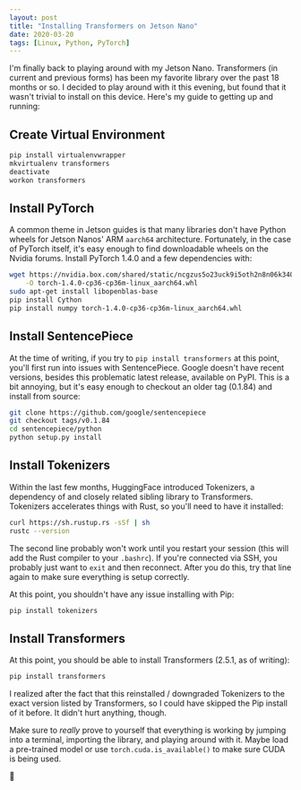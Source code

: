 ```yaml
---
layout: post
title: "Installing Transformers on Jetson Nano"
date: 2020-03-20
tags: [Linux, Python, PyTorch]
---
```


I'm finally back to playing around with my Jetson Nano. Transformers (in
current and previous forms) has been my favorite library over the past 18
months or so. I decided to play around with it this evening, but found that it
wasn't trivial to install on this device. Here's my guide to getting up and
running:

## Create Virtual Environment

```bash
pip install virtualenvwrapper
mkvirtualenv transformers
deactivate
workon transformers
```

## Install PyTorch

A common theme in Jetson guides is that many libraries don't have Python wheels
for Jetson Nanos' ARM `aarch64` architecture. Fortunately, in the case of
PyTorch itself, it's easy enough to find downloadable wheels on the Nvidia
forums. Install PyTorch 1.4.0 and a few dependencies with:

```bash
wget https://nvidia.box.com/shared/static/ncgzus5o23uck9i5oth2n8n06k340l6k.whl \
    -O torch-1.4.0-cp36-cp36m-linux_aarch64.whl
sudo apt-get install libopenblas-base
pip install Cython
pip install numpy torch-1.4.0-cp36-cp36m-linux_aarch64.whl
```

## Install SentencePiece

At the time of writing, if you try to `pip install transformers` at this point,
you'll first run into issues with SentencePiece. Google doesn't have recent
versions, besides this problematic latest release, available on PyPI. This is
a bit annoying, but it's easy enough to checkout an older tag (0.1.84) and
install from source:

```bash
git clone https://github.com/google/sentencepiece
git checkout tags/v0.1.84
cd sentencepiece/python
python setup.py install
```

## Install Tokenizers

Within the last few months, HuggingFace introduced Tokenizers, a dependency of
and closely related sibling library to Transformers. Tokenizers accelerates
things with Rust, so you'll need to have it installed:

```bash
curl https://sh.rustup.rs -sSf | sh
rustc --version
```

The second line probably won't work until you restart your session (this will
add the Rust compiler to your `.bashrc`). If you're connected via SSH, you
probably just want to `exit` and then reconnect. After you do this, try that
line again to make sure everything is setup correctly.

At this point, you shouldn't have any issue installing with Pip:

```bash
pip install tokenizers
```

## Install Transformers

At this point, you should be able to install Transformers (2.5.1, as of
writing):

```bash
pip install transformers
```

I realized after the fact that this reinstalled / downgraded Tokenizers to the
exact version listed by Transformers, so I could have skipped the Pip install
of it before. It didn't hurt anything, though.

Make sure to _really_ prove to yourself that everything is working by jumping
into a terminal, importing the library, and playing around with it. Maybe load
a pre-trained model or use `torch.cuda.is_available()` to make sure CUDA is
being used.

🚀
